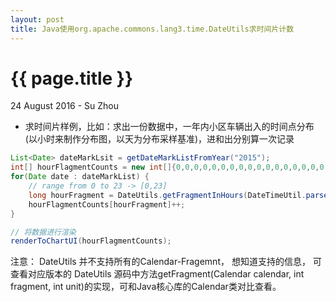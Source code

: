 ```yaml
---
layout: post
title: Java使用org.apache.commons.lang3.time.DateUtils求时间片计数
---
```


{{ page.title }}
================

<p class="meta">24 August 2016 - Su Zhou</p>

- 求时间片样例，比如：求出一份数据中，一年内小区车辆出入的时间点分布(以小时来制作分布图，以天为分布采样基准)，进和出分别算一次记录
```java
List<Date> dateMarkLsit = getDateMarkListFromYear("2015");
int[] hourFlagmentCounts = new int[]{0,0,0,0,0,0,0,0,0,0,0,0,0,0,0,0,0,0,0,0,0,0,0,0};
for(Date date : dateMarkList) {
    // range from 0 to 23 -> [0,23]
    long hourFragment = DateUtils.getFragmentInHours(DateTimeUtil.parseDate(date, "yyyy-MM-dd HH:mm:ss.SSS"), Calendar.DATE);
    hourFlagmentCounts[hourFragment]++;
}

// 将数据进行渲染
renderToChartUI(hourFlagmentCounts);
```
注意： DateUtils 并不支持所有的Calendar-Fragemnt， 想知道支持的信息， 可查看对应版本的 DateUtils
源码中方法getFragment(Calendar calendar, int fragment, int unit)的实现，可和Java核心库的Calendar类对比查看。
        
